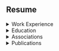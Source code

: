 
## Resume


<details><summary>Work Experience</summary><p>

<details><summary>Nationwide Insurance - [7/21/2014 - Current]</summary><p>

* Consultant - Project Architect (11/20/17 - Current)
* Consultant - Engineering (1/1/15 - 11/20/17)
   * Database Services
      * Automation Engineer
         * Creater, owner, architect of SPARTAN
   * OCA Winner
      * 2017 - Q1
      * 2017 - Q2
* Consultant - Run Operations (7/21/14 - 1/1/15)
   * MSSQL DBA
</p></details> 

<details><summary>Dedicated Technologies, Inc - [12/01/2013 - 07/21/2014]</summary><p>

* DTI is an Information Technology consulting firm that is dedicated to providing outstanding technical services 
* Position
  * Consultant
    * MSSQL DBA
    * Automation Engineer
</p></details>

<details><summary>Nationwide Energy Partners - [7/01/2013 - 12/01/2013]</summary><p>

* Provider of integrated energy services for residents, property managers, and developers of residential communities 
* Position
  * MSSQL DBA and Developer
</p></details>

<details><summary>Manley Deas Kochalski, LLC - [5/01/2012 - 7/01/2013]</summary><p>

* MDK provides a full complement of default litigation and related services to its financial institution clients in the states of Ohio, Kentucky, Indiana and Illinois
* Position
  * Senior Database Administrator
</p></details>

<details><summary>Columbus Bureau of Credit Columbus - [2/01/2011 - 5/01/2012]</summary><p>

* Provides risk management solutions to customers in the business, government and nonprofit sectors which include: verification services, credit reporting services, collection services, property services and commercial services
* Position
  * Database Administrator
</p></details>

<details><summary>Travis Central Appraisal District - [8/01/2010 - 2/01/2011]</summary><p>

* Performs property tax assessment for Travis County, Texas
* Position
  * Database Analyst
</p></details>

<details><summary>ScanData Systems,Inc - [1/01/2006 - 7/01/2010]</summary><p>

* Produces logistical software for large volume shippers country wide. ScanData also consults for large volume shippers giving advice about how to increase supply chain efficiencies 
* Position
  * Logistician and MSSQL Database Administrator
</p></details>

<details><summary>The Ohio State University - [1/01/2003 - 1/01/2004]</summary><p>

* Instructor
    * Introduction to Physical Anthropology and Cultural Anthropology 
    * 2003 Fall & Winter Quarter 2004 Spring Quarter
</p></details>

<details><summary>Weller & Associates - [1/01/2001 -  1/01/2006]</summary><p>

* Principal Investigator
    * Supervised archaeological field crews and conduct extensive archaeological fieldwork and analysis
    * Completed comprehensive surveys, testing, and data recovery projects
</p></details>

<details><summary>The United States Senate - [1/01/1995]</summary><p>

* Intern
    * The U.S. Senator from Maryland, Barbara Mikulski
        * Attending hearings
        * Writing issue briefs
        * Acquiring research materials for the legislative staff
        * Clerical duties    
</p></details>
</p></details>          
          
<details><summary>Education</summary><p>          

<details><summary>The Ohio State University </summary><p>  

* 2004
  * Masters of Arts [MA]
    * Specialization
      * Physical Anthropology [Osteology]
* 2001 
  * Majors
    * Criminology
    * Criminology
  * Minors
    * Sociology
</p></details>   
</p></details>      

<details><summary>Associations</summary><p>    

* Membership
  * SQL PASS 
</p></details> 

<details><summary>Publications</summary><p>   

  * Dental Deformation
    * Agency: The U.S. Air Force
      * Internal paper utilized for instruction ... this is not an open publication
</p></details>
